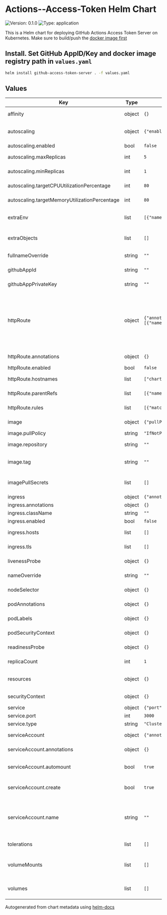 # Actions--Access-Token Helm Chart
![Version: 0.1.0](https://img.shields.io/badge/Version-0.1.0-informational?style=flat-square) ![Type: application](https://img.shields.io/badge/Type-application-informational?style=flat-square)

This is a Helm chart for deploying GitHub Actions Access Token Server on Kubernetes. Make sure to build/push the [docker image first](server/Dockerfile)

## Install. Set GitHub AppID/Key and docker image registry path in `values.yaml`

```bash
helm install github-access-token-server . -f values.yaml
```

## Values

| Key | Type | Default | Description |
|-----|------|---------|-------------|
| affinity | object | `{}` | Affinity rules for pod assignment |
| autoscaling | object | `{"enabled":false,"maxReplicas":5,"minReplicas":1,"targetCPUUtilizationPercentage":80,"targetMemoryUtilizationPercentage":80}` | Horizontal Pod Autoscaler configuration |
| autoscaling.enabled | bool | `false` | Enable autoscaling |
| autoscaling.maxReplicas | int | `5` | Maximum number of replicas |
| autoscaling.minReplicas | int | `1` | Minimum number of replicas |
| autoscaling.targetCPUUtilizationPercentage | int | `80` | Target CPU utilization percentage |
| autoscaling.targetMemoryUtilizationPercentage | int | `80` | Target memory utilization percentage |
| extraEnv | list | `[{"name":"LOG_LEVEL","value":"info"}]` | Additional environment variables to set in the container |
| extraObjects | list | `[]` | Extra Kubernetes objects to deploy (e.g., ConfigMaps, Secrets) |
| fullnameOverride | string | `""` | Override the full name of the release |
| githubAppId | string | `""` | GitHub App ID for authentication |
| githubAppPrivateKey | string | `""` | GitHub App private key in PEM format |
| httpRoute | object | `{"annotations":{},"enabled":false,"hostnames":["chart-example.local"],"parentRefs":[{"name":"gateway","sectionName":"http"}],"rules":[{"matches":[{"path":{"type":"PathPrefix","value":"/headers"}}]}]}` | Gateway API HTTPRoute configuration. Requires Gateway API resources and suitable controller installed within the cluster (see: https://gateway-api.sigs.k8s.io/guides/) |
| httpRoute.annotations | object | `{}` | HTTPRoute annotations |
| httpRoute.enabled | bool | `false` | Enable HTTPRoute |
| httpRoute.hostnames | list | `["chart-example.local"]` | Hostnames matching HTTP header |
| httpRoute.parentRefs | list | `[{"name":"gateway","sectionName":"http"}]` | Which Gateways this Route is attached to |
| httpRoute.rules | list | `[{"matches":[{"path":{"type":"PathPrefix","value":"/headers"}}]}]` | List of rules and filters applied |
| image | object | `{"pullPolicy":"IfNotPresent","repository":"","tag":""}` | Container image configuration |
| image.pullPolicy | string | `"IfNotPresent"` | Image pull policy |
| image.repository | string | `""` | Container image repository |
| image.tag | string | `""` | Overrides the image tag whose default is the chart appVersion |
| imagePullSecrets | list | `[]` | Secrets for pulling images from a private repository |
| ingress | object | `{"annotations":{},"className":"","enabled":false,"hosts":[],"tls":[]}` | Ingress configuration |
| ingress.annotations | object | `{}` | Ingress annotations |
| ingress.className | string | `""` | Ingress class name |
| ingress.enabled | bool | `false` | Enable ingress |
| ingress.hosts | list | `[]` | Ingress hosts configuration |
| ingress.tls | list | `[]` | Ingress TLS configuration |
| livenessProbe | object | `{}` | Liveness probe configuration |
| nameOverride | string | `""` | Override the chart name |
| nodeSelector | object | `{}` | Node selector for pod assignment |
| podAnnotations | object | `{}` | Annotations to add to the pod |
| podLabels | object | `{}` | Labels to add to the pod |
| podSecurityContext | object | `{}` | Pod security context configuration |
| readinessProbe | object | `{}` | Readiness probe configuration |
| replicaCount | int | `1` | Number of replicas for the deployment |
| resources | object | `{}` | Resource limits and requests for the container |
| securityContext | object | `{}` | Container security context configuration |
| service | object | `{"port":3000,"type":"ClusterIP"}` | Service configuration |
| service.port | int | `3000` | Service port |
| service.type | string | `"ClusterIP"` | Service type |
| serviceAccount | object | `{"annotations":{},"automount":true,"create":true,"name":""}` | Service account configuration |
| serviceAccount.annotations | object | `{}` | Annotations to add to the service account |
| serviceAccount.automount | bool | `true` | Automatically mount a ServiceAccount's API credentials |
| serviceAccount.create | bool | `true` | Specifies whether a service account should be created |
| serviceAccount.name | string | `""` | The name of the service account to use. If not set and create is true, a name is generated using the fullname template |
| tolerations | list | `[]` | Tolerations for pod assignment |
| volumeMounts | list | `[]` | Additional volumeMounts on the output Deployment definition |
| volumes | list | `[]` | Additional volumes on the output Deployment definition |

Autogenerated from chart metadata using [helm-docs](https://github.com/norwoodj/helm-docs)